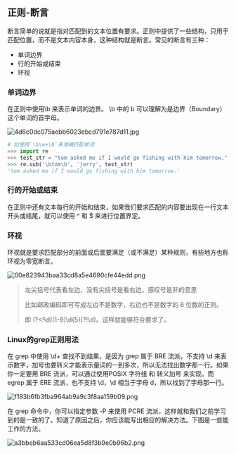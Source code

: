 ## 正则-断言

断言简单的说就是指对匹配到的文本位置有要求。正则中提供了一些结构，只用于匹配位置，而不是文本内容本身，这种结构就是断言。常见的断言有三种：

+ 单词边界
+ 行的开始或结束
+ 环视

### 单词边界

在正则中使用\b 来表示单词的边界。 \b 中的 b 可以理解为是边界（Boundary）这个单词的首字母。

![4d6c0dc075aebb6023ebcd791e787d11.jpg](http://ww1.sinaimg.cn/large/8bb38904gy1ggcz6ayfh2j21420b8jsu.jpg)

```python
# 如使用`\b\w+\b`来准确匹配单词
>>> import re
>>> test_str = "tom asked me if I would go fishing with him tomorrow."
>>> re.sub('\btom\b', 'jerry', test_str)
'tom asked me if I would go fishing with him tomorrow.'
```

### 行的开始或结束

在正则中还有文本每行的开始和结束，如果我们要求匹配的内容要出现在一行文本开头或结尾，就可以使用 ^ 和 $ 来进行位置界定。

### 环视

环视就是要求匹配部分的前面或后面要满足（或不满足）某种规则，有些地方也称环视为零宽断言。

![00e823943baa33cd8a5e4690cfe44edd.png](http://ww1.sinaimg.cn/large/8bb38904gy1ggczbru8zyj21fy0jmq5v.jpg)

> 左尖括号代表看左边，没有尖括号是看右边，感叹号是非的意思
>
> 比如邮政编码即可写成左边不是数字，右边也不是数字的 6 位数的正则。
>
> 即 (?<!\d)[1-9]\d{5}(?!\d)。这样就能够符合要求了。

### Linux的grep正则用法

在 grep 中使用 \d+ 查找不到结果，是因为 grep 属于 BRE 流派，不支持 \d 来表示数字，加号也要转义才能表示量词的一到多次，所以无法找出数字那一行。如果你一定要用 BRE 流派，可以通过使用POSIX 字符组 和 转义加号 来实现。而 egrep 属于 ERE 流派，也不支持 \d，\d 相当于字母 d，所以找到了字母那一行。

![f183b6fb3fba964ab9a9c3f8aa159b09.png](http://ww1.sinaimg.cn/large/8bb38904gy1ggd01poi6wj20kk0dqmz8.jpg)

在 grep 命令中，你可以指定参数 -P 来使用 PCRE 流派，这样就和我们之前学习到的是一致的了。知道了原因之后，你应该能写出相应的解决方法。下图是一些能工作的方法。

![a3bbeb6aa533cd06ea5d8f3b9e0b96b2.png](http://ww1.sinaimg.cn/large/8bb38904gy1ggd025ghmjj20lo0hegof.jpg)